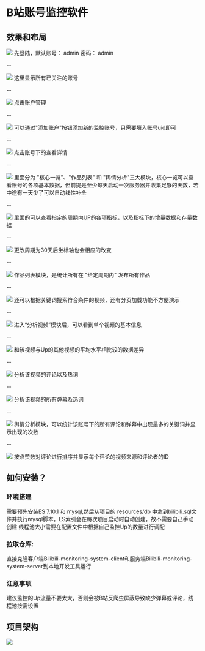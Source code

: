 # B站账号监控软件

## 效果和布局

![](src\main\resources\png\01.png "")
先登陆，默认账号： admin 密码： admin

--

![](src\main\resources\png\02.png "")
这里显示所有已关注的账号

--

![](src\main\resources\png\03.png "")
点击账户管理

--

![](src\main\resources\png\04.png "")
可以通过"添加账户"按钮添加新的监控账号，只需要填入账号uid即可

--


![](src\main\resources\png\05.png "")
点击账号下的查看详情

--

![](src\main\resources\png\06.png "")
里面分为 "核心一览"、"作品列表" 和 "舆情分析"三大模块，核心一览可以查看账号的各项基本数据，但前提是至少每天启动一次服务器并收集足够的天数，若中途有一天少了可以自动线性补全

--

![](src\main\resources\png\07.png "")
里面的可以查看指定的周期内UP的各项指标，以及指标下的增量数据和存量数据

--

![](src\main\resources\png\08.png "")
更改周期为30天后坐标轴也会相应的改变

--

![](src\main\resources\png\09.png "")
作品列表模块，是统计所有在 "给定周期内" 发布所有作品

--

![](src\main\resources\png\10.png "")
还可以根据关键词搜索符合条件的视频，还有分页加载功能不方便演示

--

![](src\main\resources\png\10-1.png "")
进入“分析视频”模块后，可以看到单个视频的基本信息

--

![](src\main\resources\png\10-2.png "")
和该视频与Up的其他视频的平均水平相比较的数据差异

--

![](src\main\resources\png\10-3.png "")
分析该视频的评论以及热词

--

![](src\main\resources\png\10-4.png "")
分析该视频的所有弹幕及热词

--

![](src\main\resources\png\11.png "")
舆情分析模块，可以统计该账号下的所有评论和弹幕中出现最多的关键词并显示出现的次数

--

![](src\main\resources\png\12.png "")
按点赞数对评论进行排序并显示每个评论的视频来源和评论者的ID

## 如何安装？

### 环境搭建
需要预先安装ES 7.10.1 和 mysql,然后从项目的 resources/db 中拿到bilibili.sql文件并执行mysql脚本，ES索引会在每次项目启动时自动创建，故不需要自己手动创建
线程池大小需要在配置文件中根据自己监控Up的数量进行调配
### 拉取仓库:
直接克隆客户端Bilibili-monitoring-system-client和服务端Bilibili-monitoring-system-server到本地开发工具运行
### 注意事项
建议监控的Up流量不要太大，否则会被B站反爬虫屏蔽导致缺少弹幕或评论，线程池按需设置
## 项目架构

![](项目架构图.svg "")



